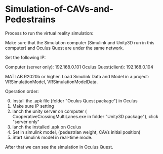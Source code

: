 # Simulation-of-CAVs-and-Pedestrains

Process to run the virtual reality simulation:

Make sure that the Simulation computer (Simulink and Unity3D run in this computer) and Oculus Quest are under the same network.

Set the following IP:

Computer (server only): 192.168.0.101
  Oculus Quest(client): 192.168.0.104

MATLAB R2020b or higher.
Load Simulink Data and Model in a project: VRSimulationModel, VRSimulationModelData.


Operation order:

00. Install the .apk file (folder "Oculus Quest package") in Oculus
01. Make sure IP setting
02. lanch the unity server on computer ( CooperativeCrossingMultiLanes.exe in folder "Unity3D package"), click "server only"
03. lanch the installed .apk on Oculus
04. Set in simulink model, (pedestrian weight, CAVs initial position)
05. Start simulink model in real-time mode.

After that we can see the simulation in Oculus Quest.
